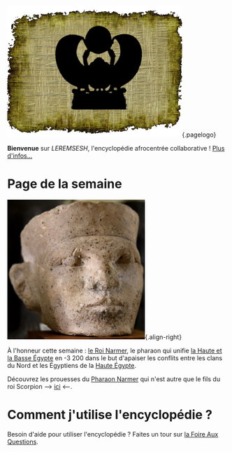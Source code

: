 <!-- TITLE: Page d'acceuil -->

![Logo Leremsesh Com](/uploads/logo/logo-leremsesh-com.png "Logo de LEREMSESH"){.pagelogo}

**Bienvenue** sur *LEREMSESH*, l'encyclopédie afrocentrée collaborative !
[Plus d'infos…](/leremsesh/presentation-de-leremsesh)

# Page de la semaine

![Pharao Narmer](/uploads/personnalite/pharao-narmer.png "Tête en calcaire du Pharaon Narmer"){.align-right}

À l'honneur cette semaine : [le Roi Narmer](/personnalite/homme/noble/souverain/pharaon/afrique/nord-est/kmt/narmer), le pharaon qui unifie [la Haute et la Basse Égypte](/geographie/empire/afrique/nord-est/kmt) en -3 200 dans le but d'apaiser les conflits entre les clans du Nord et les Égyptiens de la [Haute Égypte](/geographie/empire/afrique/nord-est/kmt#la-haute-egypte).

Découvrez les prouesses du [Pharaon Narmer](/personnalite/homme/noble/souverain/pharaon/afrique/nord-est/kmt/narmer) qui n'est autre que le fils du roi Scorpion --> [ici](/personnalite/homme/noble/souverain/pharaon/afrique/nord-est/kmt/narmer) <--.

# Comment j'utilise l'encyclopédie ?
Besoin d'aide pour utiliser l'encyclopédie ? Faites un tour sur [la Foire Aux Questions](/leremsesh/faq).
